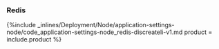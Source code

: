 


### Redis



{%include _inlines/Deployment/Node/application-settings-node/code_application-settings-node_redis-discreateli-v1.md  product = include.product %}




